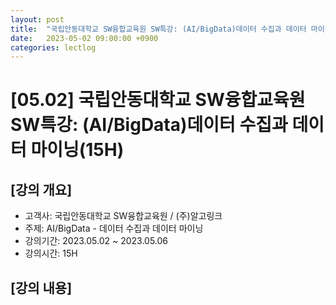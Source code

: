 ```yaml
---
layout: post
title:  "국립안동대학교 SW융합교육원 SW특강: (AI/BigData)데이터 수집과 데이터 마이닝(15H)"
date:   2023-05-02 09:00:00 +0900
categories: lectlog
---
```


# [05.02] 국립안동대학교 SW융합교육원 SW특강: (AI/BigData)데이터 수집과 데이터 마이닝(15H)

## [강의 개요]

* 고객사: 국립안동대학교 SW융합교육원 / (주)알고링크
* 주제: AI/BigData - 데이터 수집과 데이터 마이닝
* 강의기간: 2023.05.02 ~ 2023.05.06
* 강의시간: 15H

## [강의 내용]
